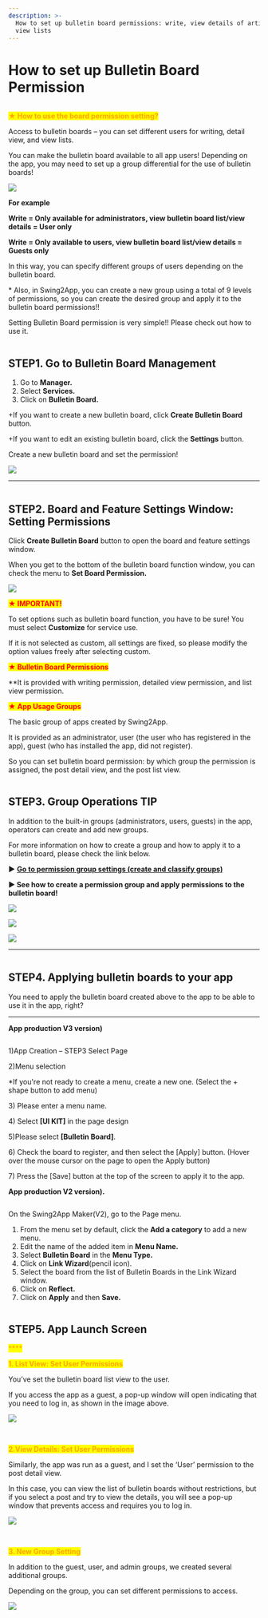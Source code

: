 ```yaml
---
description: >-
  How to set up bulletin board permissions: write, view details of articles, and
  view lists
---
```


# How to set up Bulletin Board Permission

<figure><img src="../../../.gitbook/assets/구분선.PNG" alt=""><figcaption></figcaption></figure>

<mark style="color:orange;">**★ How to use the board permission setting?**</mark>

Access to bulletin boards – you can set different users for writing, detail view, and view lists.

You can make the bulletin board available to all app users! Depending on the app, you may need to set up a group differential for the use of bulletin boards!

![](https://support.swing2app.com/wp-content/uploads/2019/12/b20.png)

**For example**

**Write = Only available for administrators, view bulletin board list/view details = User only**

**Write = Only available to users, view bulletin board list/view details = Guests only**

In this way, you can specify different groups of users depending on the bulletin board.

\* Also, in Swing2App, you can create a new group using a total of 9 levels of permissions, so you can create the desired group and apply it to the bulletin board permissions!!

Setting Bulletin Board permission is very simple!! Please check out how to use it.

<figure><img src="../../../.gitbook/assets/구분선.PNG" alt=""><figcaption></figcaption></figure>

## STEP1. Go to Bulletin Board Management

1. Go to **Manager.**
2. Select **Services.**
3. Click on **Bulletin Board.**

\+If you want to create a new bulletin board, click **Create Bulletin Board** button.

\+If you want to edit an existing bulletin board, click the **Settings** button.

Create a new bulletin board and set the permission!

![](https://support.swing2app.com/wp-content/uploads/2019/12/b22-1-1-1.png)

***

<figure><img src="../../../.gitbook/assets/구분선.PNG" alt=""><figcaption></figcaption></figure>

## STEP2. Board and Feature Settings Window: Setting Permissions

Click **Create Bulletin Board** button to open the board and feature settings window.

When you get to the bottom of the bulletin board function window, you can check the menu to **Set Board Permission.**

![](https://support.swing2app.com/wp-content/uploads/2019/12/b21-e1587041105333-1.png)

<mark style="color:red;">**★ IMPORTANT!**</mark>

To set options such as bulletin board function, you have to be sure! You must select **Customize** for service use.

If it is not selected as custom, all settings are fixed, so please modify the option values ​​freely after selecting custom.

<mark style="color:red;">**★ Bulletin Board Permissions**</mark>

\*\*It is provided with writing permission, detailed view permission, and list view permission.

<mark style="color:red;">**★ App Usage Groups**</mark>

The basic group of apps created by Swing2App.

It is provided as an administrator, user (the user who has registered in the app), guest (who has installed the app, did not register).

So you can set bulletin board permission: by which group the permission is assigned, the post detail view, and the post list view.

<figure><img src="../../../.gitbook/assets/구분선.PNG" alt=""><figcaption></figcaption></figure>

## STEP3. Group Operations TIP

In addition to the built-in groups (administrators, users, guests) in the app, operators can create and add new groups.

For more information on how to create a group and how to apply it to a bulletin board, please check the link below.

**▶** [**Go to permission group settings (create and classify groups)**](../pushmember/member-group.md)

**▶ See how to create a permission group and apply permissions to the bulletin board!**&#x20;

![](https://support.swing2app.com/wp-content/uploads/2019/12/%EB%85%B9%ED%99%94\_2020\_05\_07\_17\_48\_16\_235.gif)

![](https://support.swing2app.com/wp-content/uploads/2019/03/%ED%99%94%EC%82%B4%ED%91%9C.png)

![](https://support.swing2app.com/wp-content/uploads/2019/12/%EB%85%B9%ED%99%94\_2020\_05\_07\_17\_50\_21\_349.gif)

***

<figure><img src="../../../.gitbook/assets/구분선.PNG" alt=""><figcaption></figcaption></figure>

## STEP4. Applying bulletin boards to your app

You need to apply the bulletin board created above to the app to be able to use it in the app, right?

****

**App production V3 version)**

<figure><img src="../../../.gitbook/assets/en_게시판적용.png" alt=""><figcaption></figcaption></figure>

1\)App Creation – STEP3 Select Page

2\)Menu selection

\*If you're not ready to create a menu, create a new one. (Select the + shape button to add menu)

3\) Please enter a menu name.

4\) Select **\[UI KIT]** in the page design

5\)Please select **\[Bulletin Board]**.

6\) Check the board to register, and then select the \[Apply] button. (Hover over the mouse cursor on the page to open the Apply button)

7\) Press the \[Save] button at the top of the screen to apply it to the app.



**App production V2 version).**

<figure><img src="../../../.gitbook/assets/en_게시판V2버전 (1).png" alt=""><figcaption></figcaption></figure>

On the Swing2App Maker(V2), go to the Page menu.&#x20;

1. From the menu set by default, click the **Add a category** to add a new menu.
2. Edit the name of the added item in **Menu Name.**
3. Select **Bulletin Board** in the **Menu Type.**
4. Click on **Link Wizard**(pencil icon).
5. Select the board from the list of Bulletin Boards in the Link Wizard window.
6. Click on **Reflect.**
7. Click on **Apply** and then **Save.**

<figure><img src="../../../.gitbook/assets/구분선.PNG" alt=""><figcaption></figcaption></figure>

## STEP5. App Launch Screen

<mark style="color:orange;">****</mark>

<mark style="color:orange;">**1. List View: Set User Permissions**</mark>

You’ve set the bulletin board list view to the user.

If you access the app as a guest, a pop-up window will open indicating that you need to log in, as shown in the image above.

![](https://support.swing2app.com/wp-content/uploads/2019/12/Group-263@3x.png)

​

<mark style="color:orange;">**2.View Details: Set User Permissions**</mark>

Similarly, the app was run as a guest, and I set the ‘User’ permission to the post detail view.

In this case, you can view the list of bulletin boards without restrictions, but if you select a post and try to view the details, you will see a pop-up window that prevents access and requires you to log in.

![](https://support.swing2app.com/wp-content/uploads/2019/12/auth.png)

​

<mark style="color:orange;">**3. New Group Setting**</mark>

In addition to the guest, user, and admin groups, we created several additional groups.

Depending on the group, you can set different permissions to access.

![](https://support.swing2app.com/wp-content/uploads/2019/12/Group-261@3x.png)
